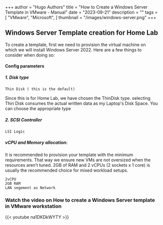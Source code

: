 +++
author = "Hugo Authors"
title = "How to Create a Windows Server Template in VMware - Manual"
date = "2023-09-21"
description = ""
tags = [
    "VMware",
    "Microsoft",
]
thumbnail = "/images/windows-server.png"
+++
## Windows Server Template creation for Home Lab

To create a template, first we need to provision the virtual machine on which we will install Windows Server 2022. Here are a few things to consider when doing so:

#### Config parameters
##### 1. Disk type
```
Thin Disk ( this is the default)
```
Since this is for Home Lab, we have chosen the ThinDisk type. selecting Thin Disk consumes the actual written data as my Laptop's Disk Space. You can choose the appropriate type
##### 2. SCSI Controller
```
LSI Logic

```

##### vCPU and Memory allocation:
It is recommended to provision your template with the minimum requirements. That way we ensure new VMs are not oversized when the resources aren’t tuned. 2GB of RAM and 2 vCPUs (2 sockets x 1 core) is usually the recommended choice for mixed workload setups.
```
2vCPU
2GB RAM
LAN segement as Network
```


### Watch the video on How to create a Windows Server template in VMware workstation

{{< youtube na1DKDkWYTY >}}

<br>